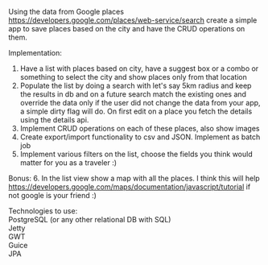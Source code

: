 Using the data from Google places https://developers.google.com/places/web-service/search create a simple app to save places based on the city and have the CRUD operations on them.

Implementation:
1. Have a list with places based on city, have a suggest box or a combo or something to select the city and show places only from that location
2. Populate the list by doing a search with let's say 5km radius and keep the results in db and on a future search match the existing ones and override the data only if the user did not change the data from your app, a simple dirty flag will do. On first edit on a place you fetch the details using the details api.
3. Implement CRUD operations on each of  these places, also show images
4. Create export/import functionality to csv and JSON. Implement as batch job
5. Implement various filters on the list, choose the fields you think would matter for you as a traveler :)

Bonus:
6. In the list view show a map with all the places. I think this will help https://developers.google.com/maps/documentation/javascript/tutorial if not google is your friend :)

Technologies to use:  
PostgreSQL (or any other relational DB with SQL)  
Jetty  
GWT  
Guice  
JPA  

